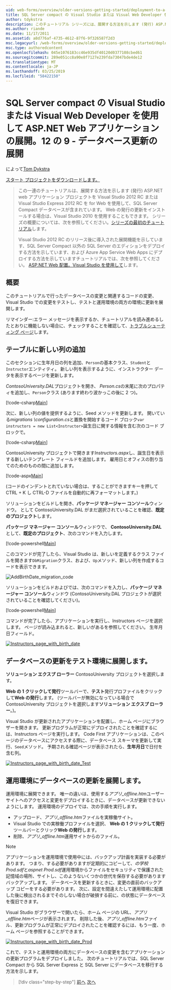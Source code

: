 ```yaml
---
uid: web-forms/overview/older-versions-getting-started/deployment-to-a-hosting-provider/deployment-to-a-hosting-provider-deploying-a-database-update-9-of-12
title: SQL Server compact の Visual Studio または Visual Web Developer を使用して ASP.NET Web アプリケーションの展開。12 の 9 - データベース更新の展開 |Microsoft Docs
author: tdykstra
description: このチュートリアル シリーズには、展開する方法を示します (発行) ASP.NET web アプリケーション プロジェクトを Visual Stu を使用して、SQL Server Compact データベースが含まれています.
ms.author: riande
ms.date: 11/17/2011
ms.assetid: a8d776af-4735-4612-87f6-9f326587f2d3
msc.legacyurl: /web-forms/overview/older-versions-getting-started/deployment-to-a-hosting-provider/deployment-to-a-hosting-provider-deploying-a-database-update-9-of-12
msc.type: authoredcontent
ms.openlocfilehash: 045e1076183cc46e935df40120d0377108cbed61
ms.sourcegitcommit: 289e051cc8a90e8f7127e239fda73047bde4de12
ms.translationtype: MT
ms.contentlocale: ja-JP
ms.lasthandoff: 03/25/2019
ms.locfileid: "58422150"
---
```

<a name="deploying-an-aspnet-web-application-with-sql-server-compact-using-visual-studio-or-visual-web-developer-deploying-a-database-update---9-of-12"></a>SQL Server compact の Visual Studio または Visual Web Developer を使用して ASP.NET Web アプリケーションの展開。12 の 9 - データベース更新の展開
====================
によって[Tom Dykstra](https://github.com/tdykstra)

[スタート プロジェクトをダウンロードします。](http://code.msdn.microsoft.com/Deploying-an-ASPNET-Web-4e31366b)

> この一連のチュートリアルは、展開する方法を示します (発行) ASP.NET web アプリケーション プロジェクトを Visual Studio 2012 RC または Visual Studio Express 2012 RC を for Web を使用して、SQL Server Compact データベースが含まれています。 Web の発行の更新をインストールする場合は、Visual Studio 2010 を使用することもできます。 シリーズの概要については、次を参照してください。[シリーズの最初のチュートリアル](deployment-to-a-hosting-provider-introduction-1-of-12.md)します。
> 
> Visual Studio 2012 RC のリリース後に導入された展開機能を示しています、SQL Server Compact 以外の SQL Server のエディションをデプロイする方法を示しています、および Azure App Service Web Apps にデプロイする方法を示していますチュートリアルでは、次を参照してください。 [ASP.NET Web 配置。Visual Studio を使用して](../../deployment/visual-studio-web-deployment/introduction.md)します。


## <a name="overview"></a>概要

このチュートリアルで行ったデータベースの変更と関連するコードの変更、Visual Studio での変更をテストし、テストと運用環境の両方の環境に更新を展開します。

リマインダー:エラー メッセージを表示するか、チュートリアルを読み進めるしたとおりに機能しない場合に、チェックすることを確認して、[トラブルシューティング ページ](deployment-to-a-hosting-provider-creating-and-installing-deployment-packages-12-of-12.md)します。

## <a name="adding-a-new-column-to-a-table"></a>テーブルに新しい列の追加

このセクションに生年月日の列を追加、`Person`の基本クラス、`Student`と`Instructor`エンティティ。 新しい列を表示するように、インストラクター データを表示するページを更新します。

*ContosoUniversity.DAL*プロジェクトを開き、 *Person.cs*の末尾に次のプロパティを追加し、`Person`クラス (あります終わり波かっこの後に 2 つ)。

[!code-csharp[Main](deployment-to-a-hosting-provider-deploying-a-database-update-9-of-12/samples/sample1.cs)]

次に、新しい列の値を提供するように、Seed メソッドを更新します。 開いている*migrations \configuration.cs*と置換を開始するコード ブロック`var instructors = new List<Instructor>`誕生日に関する情報を含む次のコード ブロックで。

[!code-csharp[Main](deployment-to-a-hosting-provider-deploying-a-database-update-9-of-12/samples/sample2.cs)]

ContosoUniversity プロジェクトで開きます*Instructors.aspx*し、誕生日を表示する新しいテンプレート フィールドを追加します。 雇用日とオフィスの割り当てのためのものの間に追加します。

[!code-aspx[Main](deployment-to-a-hosting-provider-deploying-a-database-update-9-of-12/samples/sample3.aspx)]

(コードのインデントとれていない場合は、することができますキーを押して CTRL + K し CTRL-D ファイルを自動的に再フォーマットします。)

ソリューションをビルドしを開き、**パッケージ マネージャー コンソール**ウィンドウ。 として ContosoUniversity.DAL がまだ選択されていることを確認、**既定のプロジェクト**します。

**パッケージ マネージャー コンソール**ウィンドウで、 **ContosoUniversity.DAL**として、**既定のプロジェクト**、次のコマンドを入力します。

[!code-powershell[Main](deployment-to-a-hosting-provider-deploying-a-database-update-9-of-12/samples/sample4.ps1)]

このコマンドが完了したら、Visual Studio は、新しいを定義するクラス ファイルを開きます`DbMigration`クラス、および、`Up`メソッド、新しい列を作成するコードを表示できます。

![AddBirthDate_migration_code](deployment-to-a-hosting-provider-deploying-a-database-update-9-of-12/_static/image1.png)

ソリューションをビルドおよびでは、次のコマンドを入力し、**パッケージ マネージャー コンソール**ウィンドウ (ContosoUniversity.DAL プロジェクトが選択されていることを確認してください)。

[!code-powershell[Main](deployment-to-a-hosting-provider-deploying-a-database-update-9-of-12/samples/sample5.ps1)]

コマンドが完了したら、アプリケーションを実行し、Instructors ページを選択します。 ページが読み込まれると、新しいがあるを参照してください。 生年月日フィールド。

[![Instructors_page_with_birth_date](deployment-to-a-hosting-provider-deploying-a-database-update-9-of-12/_static/image3.png)](deployment-to-a-hosting-provider-deploying-a-database-update-9-of-12/_static/image2.png)

## <a name="deploying-the-database-update-to-the-test-environment"></a>データベースの更新をテスト環境に展開します。

**ソリューション エクスプ ローラー** ContosoUniversity プロジェクトを選択します。

**Web の 1 クリックして発行**ツールバーで、**テスト**発行プロファイルをクリックして**Web の発行**します。 (ツールバーが無効になっている場合で ContosoUniversity プロジェクトを選択します**ソリューション エクスプ ローラー**。)。

Visual Studio が更新されたアプリケーションを配置し、ホーム ページにブラウザーを開きます。 更新プログラムが正常にデプロイされたことを確認するには、Instructors ページを実行します。 Code First アプリケーションは、このページのデータベースにアクセスする際に、データベース スキーマを更新して実行、`Seed`メソッド。 予期される確認ページが表示されたら、**生年月日**で日付を含む列。

[![Instructors_page_with_birth_date_Test](deployment-to-a-hosting-provider-deploying-a-database-update-9-of-12/_static/image5.png)](deployment-to-a-hosting-provider-deploying-a-database-update-9-of-12/_static/image4.png)

## <a name="deploying-the-database-update-to-the-production-environment"></a>運用環境にデータベースの更新を展開します。

運用環境に展開できます。 唯一の違いは、使用する*アプリ\_offline.htm*ユーザー サイトへのアクセスと変更をデプロイするときに、データベースが更新できないようにします。 運用環境のデプロイでは、次の手順を実行します。

- アップロード、*アプリ\_offline.htm*ファイルを実稼働サイト。
- Visual Studio での実稼働プロファイルを選択、 **Web の 1 クリックして発行**ツールバーとクリック**Web の発行**します。
- 削除、*アプリ\_offline.htm*運用サイトからのファイル。

> [!NOTE]
> アプリケーションを運用環境で使用中には、バックアップ計画を実装する必要があります。 つまり、する必要がありますが定期的にコピーして、*の学校 Prod.sdf*と*aspnet Prod.sdf*運用環境からファイルをセキュリティで保護された記憶域の場所、サイトし、このようないくつかの世代を保存する必要がありますバックアップします。 データベースを更新するときに、変更の直前のバックアップ コピーをする必要があります。 次に、設定を間違えたして運用環境に配置した後に検出されるまでそのしない場合が破損する前に、の状態にデータベースを復旧できます。


Visual Studio がブラウザーで開いたら、ホーム ページの URL、*アプリ\_offline.htm*ページが表示されます。 削除した後、*アプリ\_offline.htm*ファイル、更新プログラムが正常にデプロイされたことを確認するには、もう一度、ホーム ページを参照することができます。

[![Instructors_page_with_birth_date_Prod](deployment-to-a-hosting-provider-deploying-a-database-update-9-of-12/_static/image7.png)](deployment-to-a-hosting-provider-deploying-a-database-update-9-of-12/_static/image6.png)

これで、テストと運用環境の両方にデータベースの変更を含むアプリケーションの更新プログラムをデプロイしました。 次のチュートリアルでは、SQL Server Compact から SQL Server Express と SQL Server にデータベースを移行する方法を示します。

> [!div class="step-by-step"]
> [前へ](deployment-to-a-hosting-provider-deploying-a-code-only-update-8-of-12.md)
> [次へ](deployment-to-a-hosting-provider-migrating-to-sql-server-10-of-12.md)
